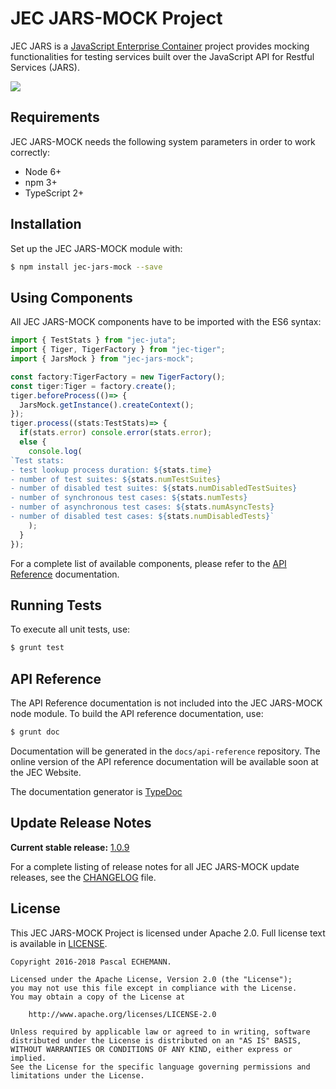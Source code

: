 # JEC JARS-MOCK Project

JEC JARS is a [JavaScript Enterprise Container][jec-url] project provides mocking functionalities for testing services built over the JavaScript API for Restful Services (JARS).

[![][jec-logo]][jec-url]

## Requirements

JEC JARS-MOCK needs the following system parameters in order to work correctly:

- Node 6+
- npm 3+
- TypeScript 2+

## Installation

Set up the JEC JARS-MOCK module with:

```bash
$ npm install jec-jars-mock --save
```

## Using Components

All JEC JARS-MOCK components have to be imported with the ES6 syntax:

```javascript
import { TestStats } from "jec-juta";
import { Tiger, TigerFactory } from "jec-tiger";
import { JarsMock } from "jec-jars-mock";

const factory:TigerFactory = new TigerFactory();
const tiger:Tiger = factory.create();
tiger.beforeProcess(()=> {
  JarsMock.getInstance().createContext();
});
tiger.process((stats:TestStats)=> {
  if(stats.error) console.error(stats.error);
  else {
    console.log(
`Test stats:
- test lookup process duration: ${stats.time}
- number of test suites: ${stats.numTestSuites}
- number of disabled test suites: ${stats.numDisabledTestSuites}
- number of synchronous test cases: ${stats.numTests}
- number of asynchronous test cases: ${stats.numAsyncTests}
- number of disabled test cases: ${stats.numDisabledTests}`
    );
  }
});
```

For a complete list of available components, please refer to the [API Reference](#api-reference) documentation.

## Running Tests

To execute all unit tests, use:

```bash
$ grunt test
```

## API Reference

The API Reference documentation is not included into the JEC JARS-MOCK node module. To build the API reference documentation, use:

```bash
$ grunt doc
```

Documentation will be generated in the `docs/api-reference` repository.
The online version of the  API reference documentation will be available soon at the JEC Website.

The documentation generator is [TypeDoc](http://typedoc.org/)

## Update Release Notes

**Current stable release:** [1.0.9](CHANGELOG.md#jec-jars-mock-1.0.9)
 
For a complete listing of release notes for all JEC JARS-MOCK update releases, see the [CHANGELOG](CHANGELOG.md) file. 

## License
This JEC JARS-MOCK Project is licensed under Apache 2.0. Full license text is available in [LICENSE](LICENSE).

```
Copyright 2016-2018 Pascal ECHEMANN.

Licensed under the Apache License, Version 2.0 (the "License");
you may not use this file except in compliance with the License.
You may obtain a copy of the License at

    http://www.apache.org/licenses/LICENSE-2.0

Unless required by applicable law or agreed to in writing, software
distributed under the License is distributed on an "AS IS" BASIS,
WITHOUT WARRANTIES OR CONDITIONS OF ANY KIND, either express or implied.
See the License for the specific language governing permissions and
limitations under the License.
```

[jec-url]: http://jecproject.org
[jec-logo]: https://raw.githubusercontent.com/jec-project/JEC/master/assets/jec-logos/jec-logo.png